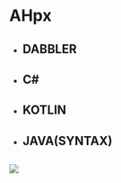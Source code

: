 # AHpx

+ ## DABBLER
+ ## C#
+ ## KOTLIN
+ ## JAVA(SYNTAX)

## 
![](https://github-readme-stats.vercel.app/api?username=SinoAHpx)
